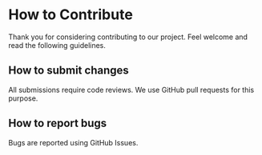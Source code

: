 # How to Contribute

Thank you for considering contributing to our project. Feel welcome and read the following guidelines.

## How to submit changes

All submissions require code reviews. We use GitHub pull requests for this purpose.

## How to report bugs

Bugs are reported using GitHub Issues.

